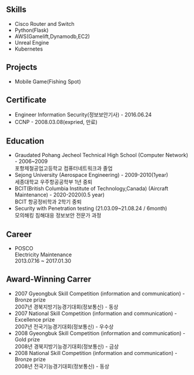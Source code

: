 ## Skills
- Cisco Router and Switch
- Python(Flask)
- AWS(Gamelift,Dynamodb,EC2)
- Unreal Engine
- Kubernetes

## Projects
- Mobile Game(Fishing Spot)

## Certificate
- Engineer Information Security(정보보안기사) - 2016.06.24
- CCNP - 2008.03.08(expried, 만료)

## Education
- Graudated Pohang Jecheol Technical High School (Computer Network) - 2006~2009   
  포항제철공업고등학교 컴퓨터네트워크과 졸업 
- Sejong University (Aerospace Engineering) - 2009-2010(1year)   
  세종대학교 우주항공공학부 1년 중퇴
- BCIT(British Columbia Institute of Technology,Canada) (Aircraft Maintenance) - 2020-2020(0.5 year)   
  BCIT 항공정비학과 2학기 중퇴
- Security with Penetration testing (21.03.09~21.08.24 / 6month)   
  모의해킹 침해대응 정보보안 전문가 과정
  
## Career
- POSCO   
  Electricity Maintenance   
  2013.07.16 ~ 2017.01.30

## Award-Winning Carrer
- 2007 Gyeongbuk Skill Competition (information and communication) - Bronze prize   
  2007년 경북지방기능경기대회(정보통신) - 동상
- 2007 National Skill Competition (information and communication) - Excellence prize   
  2007년 전국기능경기대회(정보통신) - 우수상
- 2008 Gyeongbuk Skill Competition (information and communication) - Gold prize   
  2008년 경북지방기능경기대회(정보통신) - 금상
- 2008 National Skill Competition (information and communication) - Bronze prize   
  2008년 전국기능경기대회(정보통신) - 동상




